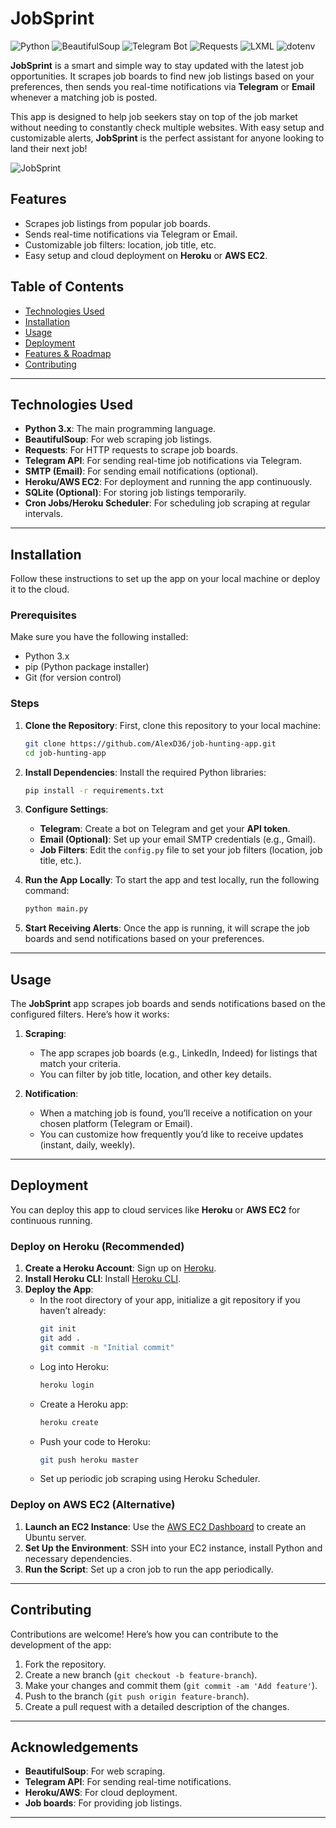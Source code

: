 
# JobSprint

![Python](https://img.shields.io/badge/Python-3.10-blue)
![BeautifulSoup](https://img.shields.io/badge/BeautifulSoup-4.12.3-yellowgreen)
![Telegram Bot](https://img.shields.io/badge/Telegram%20Bot-13.7-blueviolet)
![Requests](https://img.shields.io/badge/Requests-2.31.0-ff69b4)
![LXML](https://img.shields.io/badge/LXML-5.1.0-orange)
![dotenv](https://img.shields.io/badge/Dotenv-1.0.1-lightgrey)

**JobSprint** is a smart and simple way to stay updated with the latest job opportunities. It scrapes job boards to find new job listings based on your preferences, then sends you real-time notifications via **Telegram** or **Email** whenever a matching job is posted.

This app is designed to help job seekers stay on top of the job market without needing to constantly check multiple websites. With easy setup and customizable alerts, **JobSprint** is the perfect assistant for anyone looking to land their next job!

![JobSprint](https://github.com/user-attachments/assets/d5b6d236-540b-49e1-8276-1d5216bd2a18)

## Features
- Scrapes job listings from popular job boards.
- Sends real-time notifications via Telegram or Email.
- Customizable job filters: location, job title, etc.
- Easy setup and cloud deployment on **Heroku** or **AWS EC2**.

## Table of Contents
- [Technologies Used](#technologies-used)
- [Installation](#installation)
- [Usage](#usage)
- [Deployment](#deployment)
- [Features & Roadmap](#features--roadmap)
- [Contributing](#contributing)
  
---

## Technologies Used

- **Python 3.x**: The main programming language.
- **BeautifulSoup**: For web scraping job listings.
- **Requests**: For HTTP requests to scrape job boards.
- **Telegram API**: For sending real-time job notifications via Telegram.
- **SMTP (Email)**: For sending email notifications (optional).
- **Heroku/AWS EC2**: For deployment and running the app continuously.
- **SQLite (Optional)**: For storing job listings temporarily.
- **Cron Jobs/Heroku Scheduler**: For scheduling job scraping at regular intervals.

---

## Installation

Follow these instructions to set up the app on your local machine or deploy it to the cloud.

### Prerequisites

Make sure you have the following installed:
- Python 3.x
- pip (Python package installer)
- Git (for version control)

### Steps

1. **Clone the Repository**:
   First, clone this repository to your local machine:
   ```bash
   git clone https://github.com/AlexD36/job-hunting-app.git
   cd job-hunting-app
   ```

2. **Install Dependencies**:
   Install the required Python libraries:
   ```bash
   pip install -r requirements.txt
   ```

3. **Configure Settings**:
   - **Telegram**: Create a bot on Telegram and get your **API token**.
   - **Email (Optional)**: Set up your email SMTP credentials (e.g., Gmail).
   - **Job Filters**: Edit the `config.py` file to set your job filters (location, job title, etc.).

4. **Run the App Locally**:
   To start the app and test locally, run the following command:
   ```bash
   python main.py
   ```

5. **Start Receiving Alerts**:
   Once the app is running, it will scrape the job boards and send notifications based on your preferences.

---

## Usage

The **JobSprint** app scrapes job boards and sends notifications based on the configured filters. Here’s how it works:

1. **Scraping**:
   - The app scrapes job boards (e.g., LinkedIn, Indeed) for listings that match your criteria.
   - You can filter by job title, location, and other key details.

2. **Notification**:
   - When a matching job is found, you’ll receive a notification on your chosen platform (Telegram or Email).
   - You can customize how frequently you’d like to receive updates (instant, daily, weekly).

---

## Deployment

You can deploy this app to cloud services like **Heroku** or **AWS EC2** for continuous running.

### Deploy on Heroku (Recommended)

1. **Create a Heroku Account**: Sign up on [Heroku](https://www.heroku.com).
2. **Install Heroku CLI**: Install [Heroku CLI](https://devcenter.heroku.com/articles/heroku-cli).
3. **Deploy the App**:
   - In the root directory of your app, initialize a git repository if you haven’t already:
     ```bash
     git init
     git add .
     git commit -m "Initial commit"
     ```
   - Log into Heroku:
     ```bash
     heroku login
     ```
   - Create a Heroku app:
     ```bash
     heroku create
     ```
   - Push your code to Heroku:
     ```bash
     git push heroku master
     ```
   - Set up periodic job scraping using Heroku Scheduler.

### Deploy on AWS EC2 (Alternative)

1. **Launch an EC2 Instance**: Use the [AWS EC2 Dashboard](https://aws.amazon.com/ec2/) to create an Ubuntu server.
2. **Set Up the Environment**: SSH into your EC2 instance, install Python and necessary dependencies.
3. **Run the Script**: Set up a cron job to run the app periodically.

---

## Contributing

Contributions are welcome! Here’s how you can contribute to the development of the app:
1. Fork the repository.
2. Create a new branch (`git checkout -b feature-branch`).
3. Make your changes and commit them (`git commit -am 'Add feature'`).
4. Push to the branch (`git push origin feature-branch`).
5. Create a pull request with a detailed description of the changes.

---

## Acknowledgements

- **BeautifulSoup**: For web scraping.
- **Telegram API**: For sending real-time notifications.
- **Heroku/AWS**: For cloud deployment.
- **Job boards**: For providing job listings.

---
